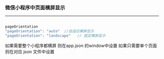 ### 微信小程序中页面横屏显示

---

```js

pageOrientation
"pageOrientation": "auto"  //自适应横屏显示
"pageOrientation": "landscape"   // 固定横屏显示

```
如果需要整个小程序都横屏 则在app.json 的window中设置
如果只需要单个页面 则在对应 json 文件中设置